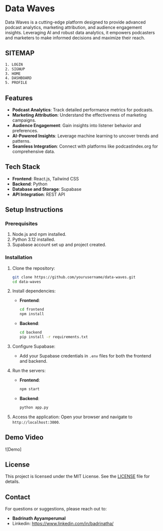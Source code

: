 # Data Waves

Data Waves is a cutting-edge platform designed to provide advanced podcast analytics, marketing attribution, and audience engagement insights. Leveraging AI and robust data analytics, it empowers podcasters and marketers to make informed decisions and maximize their reach.

## SITEMAP

```bash
1. LOGIN
2. SIGNUP
3. HOME
4. DASHBOARD
5. PROFILE
```

## Features

- **Podcast Analytics**: Track detailed performance metrics for podcasts.
- **Marketing Attribution**: Understand the effectiveness of marketing campaigns.
- **Audience Engagement**: Gain insights into listener behavior and preferences.
- **AI-Powered Insights**: Leverage machine learning to uncover trends and patterns.
- **Seamless Integration**: Connect with platforms like podcastindex.org for comprehensive data.

## Tech Stack

- **Frontend**: React.js, Tailwind CSS
- **Backend**: Python
- **Database and Storage**: Supabase
- **API Integration**: REST API

## Setup Instructions

### Prerequisites

1. Node.js and npm installed.
2. Python 3.12 installed.
3. Supabase account set up and project created.

### Installation

1. Clone the repository:

   ```bash
   git clone https://github.com/yourusername/data-waves.git
   cd data-waves
   ```

2. Install dependencies:

   - **Frontend**:
     ```bash
     cd frontend
     npm install
     ```
   - **Backend**:
     ```bash
     cd backend
     pip install -r requirements.txt
     ```

3. Configure Supabase:

   - Add your Supabase credentials in `.env` files for both the frontend and backend.

4. Run the servers:

   - **Frontend**:
     ```bash
     npm start
     ```
   - **Backend**:
     ```bash
     python app.py
     ```

5. Access the application:
   Open your browser and navigate to `http://localhost:3000`.

## Demo Video

![Demo]


## License

This project is licensed under the MIT License. See the [LICENSE](LICENSE) file for details.

## Contact

For questions or suggestions, please reach out to:

- **Badrinath Ayyamperumal**
- Linkedin: https://www.linkedin.com/in/badrinatha/
